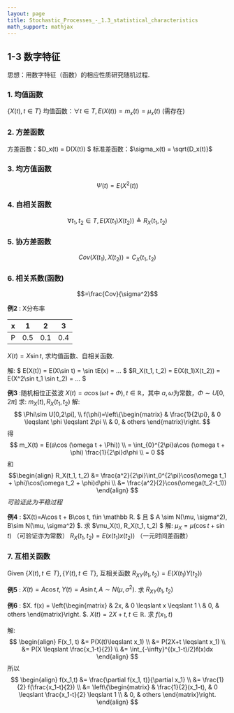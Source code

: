 ```yaml
---
layout: page
title: Stochastic_Processes_-_1.3_statistical_characteristics
math_support: mathjax
---
```



## 1-3 数字特征
思想：用数字特征（函数）的相应性质研究随机过程.
### 1. 均值函数
$\{X(t),t\in T\}$ 均值函数：$\forall t\in T, E(X(t)) = m_x(t) = \mu_x(t)$ (需存在)

### 2. 方差函数
方差函数：$D_x(t) = D(X(t)) $
标准差函数：$\sigma_x(t) = \sqrt{D_x(t)}$

### 3. 均方值函数
$$\Psi(t)=E(X^2(t))$$

### 4. 自相关函数
$$\forall t_1, t_2 \in T, E(X(t_1)X(t_2)) \triangleq R_X(t_1, t_2)$$

### 5. 协方差函数
$$Cov(X(t_1),X(t_2)) = C_X(t_1, t_2) $$

### 6. 相关系数(函数)
$$=\frac{Cov}{\sigma^2}$$

**例2** : X分布率

|  x| 1  |  2 | 3 |
|---|--- | ---| --|
|P  | 0.5| 0.1|0.4|

$X(t) = X\sin t$, 求均值函数、自相关函数.

解: $ E(X(t)) = E(X\sin t) = \sin tE(x) = ... $
$R_X(t_1, t_2) = E(X(t_1)X(t_2)) = E(X^2\sin t_1 \sin t_2) = ... $

**例3** :随机相位正弦波 $X(t) = a\cos(\omega t + \Phi), t \in \mathbb R$，其中 $a, \omega$为常数，$\Phi \sim U[0, 2\pi]$
求: $m_X(t), R_X(t_1, t_2)$
解: 
$$
\Phi\sim U[0,2\pi], \\ f(\phi)=\left\{\begin{matrix}
 & \frac{1}{2\pi}, & 0 \leqslant \phi \leqslant 2\pi \\
 & 0, & others
\end{matrix}\right.
$$
得 $$
m_X(t) = E(a\cos (\omega t + \Phi)) \\
= \int_{0}^{2\pi}a\cos (\omega t + \phi)  \frac{1}{2\pi}d\phi \\
= 0
$$
和 
$$\begin{align}
R_X(t_1, t_2) &= \frac{a^2}{2\pi}\int_0^{2\pi}\cos(\omega t_1 + \phi)\cos(\omega t_2 + \phi)d\phi \\
&= \frac{a^2}{2}\cos(\omega(t_2-t_1))
\end{align}
$$
*可验证此为平稳过程*

**例4** : $X(t)=A\cos t + B\cos t, t\in \mathbb R. $ 且 $ A \sim N(\mu, \sigma^2), B\sim N(\mu, \sigma^2) $.
求 $\mu_X(t), R_X(t_1, t_2) $
解: $\mu_X = \mu(\cos t + \sin t)$ （可验证亦为常数）
$R_X(t_1, t_2)=E(x(t_1)x(t_2))$ （一元时间差函数）

### 7. 互相关函数
Given $\{X(t), t\in T\}, \{Y(t), t \in T\}$,
互相关函数 $R_{XY}(t_1, t_2) = E(X(t_1)Y(t_2))$

**例5** : $X(t)=A\cos t, Y(t) = A\sin t, A\sim N(\mu, \sigma^2)$. 求 $R_{XY}(t_1, t_2)$

**例6** : $X. f(x) = \left\{\begin{matrix} & 2x, & 0 \leqslant x \leqslant 1 \\ & 0, & others \end{matrix}\right. $.
$X(t)=2X+t, t\in \mathbb R$. 求 $f(x_1, t)$

解: 
$$ \begin{align}
F(x_1, t) 
&= P(X(t)\leqslant x_1) \\
&= P(2X+t \leqslant x_1) \\
&= P(X \leqslant \frac{x_1-t}{2}) \\
&= \int_{-\infty}^{(x_1-t)/2}f(x)dx
\end{align}
$$
所以 
$$ \begin{align}
f(x_1,t) 
&= \frac{\partial f(x_1, t)}{\partial x_1} \\
&= \frac{1}{2} f(\frac{x_1-t}{2}) \\
&= \left\{\begin{matrix}
& \frac{1}{2}(x_1-t), & 0 \leqslant \frac{x_1-t}{2} \leqslant 1 \\
& 0, & others
\end{matrix}\right.
\end{align}
$$



